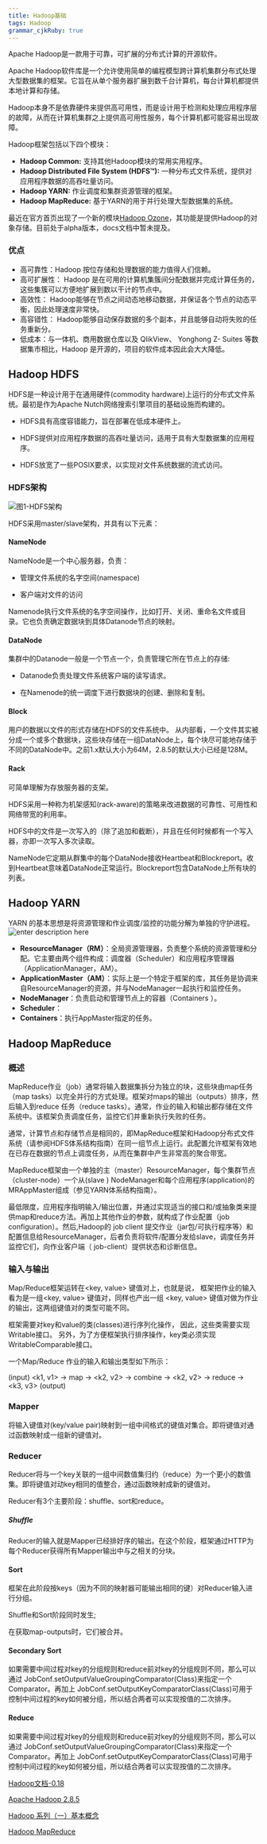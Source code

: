 ```yaml
---
title: Hadoop基础 
tags: Hadoop
grammar_cjkRuby: true
---
```


Apache Hadoop是一款用于可靠，可扩展的分布式计算的开源软件。

Apache Hadoop软件库是一个允许使用简单的编程模型跨计算机集群分布式处理大型数据集的框架。它旨在从单个服务器扩展到数千台计算机，每台计算机都提供本地计算和存储。

Hadoop本身不是依靠硬件来提供高可用性，而是设计用于检测和处理应用程序层的故障，从而在计算机集群之上提供高可用性服务，每个计算机都可能容易出现故障。

Hadoop框架包括以下四个模块：

- **Hadoop Common:** 支持其他Hadoop模块的常用实用程序。
- **Hadoop Distributed File System (HDFS™):** 一种分布式文件系统，提供对应用程序数据的高吞吐量访问。
- **Hadoop YARN:** 作业调度和集群资源管理的框架。
- **Hadoop MapReduce:** 基于YARN的用于并行处理大型数据集的系统。

最近在官方首页出现了一个新的模块[Hadoop Ozone](https://hadoop.apache.org/ozone/)，其功能是提供Hadoop的对象存储。目前处于alpha版本，docs文档中暂未提及。

### 优点
- 高可靠性：Hadoop 按位存储和处理数据的能力值得人们信赖。
- 高可扩展性： Hadoop 是在可用的计算机集簇间分配数据并完成计算任务的，这些集簇可以方便地扩展到数以干计的节点中。
- 高效性： Hadoop能够在节点之间动态地移动数据，并保证各个节点的动态平衡，因此处理速度非常快。
- 高容错性： Hadoop能够自动保存数据的多个副本，并且能够自动将失败的任务重新分。
- 低成本：与一体机、商用数据仓库以及 QlikView、 Yonghong Z- Suites 等数据集市相比，Hadoop 是开源的，项目的软件成本因此会大大降低。

## Hadoop HDFS

HDFS是一种设计用于在通用硬件(commodity hardware)上运行的分布式文件系统。最初是作为Apache Nutch网络搜索引擎项目的基础设施而构建的。

- HDFS具有高度容错能力，旨在部署在低成本硬件上。

- HDFS提供对应用程序数据的高吞吐量访问，适用于具有大型数据集的应用程序。

- HDFS放宽了一些POSIX要求，以实现对文件系统数据的流式访问。

### HDFS架构

![图1-HDFS架构](./images/1539076382731.png)

HDFS采用master/slave架构，并具有以下元素：

#### NameNode

NameNode是一个中心服务器，负责：

- 管理文件系统的名字空间(namespace)

- 客户端对文件的访问

Namenode执行文件系统的名字空间操作，比如打开、关闭、重命名文件或目录。它也负责确定数据块到具体Datanode节点的映射。

#### DataNode

集群中的Datanode一般是一个节点一个，负责管理它所在节点上的存储:

- Datanode负责处理文件系统客户端的读写请求。

- 在Namenode的统一调度下进行数据块的创建、删除和复制。

#### Block

用户的数据以文件的形式存储在HDFS的文件系统中。  	从内部看，一个文件其实被分成一个或多个数据块，这些块存储在一组DataNode上，每个块尽可能地存储于不同的DataNode中。之前1.x默认大小为64M，2.8.5的默认大小已经是128M。

#### Rack
可简单理解为存放服务器的支架。

HDFS采用一种称为机架感知(rack-aware)的策略来改进数据的可靠性、可用性和网络带宽的利用率。

HDFS中的文件是一次写入的（除了追加和截断），并且在任何时候都有一个写入器，亦即一次写入多次读取。

NameNode它定期从群集中的每个DataNode接收Heartbeat和Blockreport。收到Heartbeat意味着DataNode正常运行。Blockreport包含DataNode上所有块的列表。

## Hadoop YARN

YARN 的基本思想是将资源管理和作业调度/监控的功能分解为单独的守护进程。
![enter description here](./images/1539165718129.png)

- **ResourceManager（RM）**：全局资源管理器，负责整个系统的资源管理和分配。它主要由两个组件构成：调度器（Scheduler）和应用程序管理器（ApplicationManager，AM）。
- **ApplicationMaster（AM）**：实际上是一个特定于框架的库，其任务是协调来自ResourceManager的资源，并与NodeManager一起执行和监控任务。
- **NodeManager**：负责启动和管理节点上的容器（Containers ）。 
- **Scheduler**：
- **Containers**：执行AppMaster指定的任务。

## Hadoop MapReduce

### 概述
MapReduce作业（job）通常将输入数据集拆分为独立的块，这些块由map任务（map tasks）以完全并行的方式处理。框架对maps的输出（outputs）排序，然后输入到reduce 任务（reduce tasks）。通常，作业的输入和输出都存储在文件系统中。该框架负责调度任务，监控它们并重新执行失败的任务。

通常，计算节点和存储节点是相同的，即MapReduce框架和Hadoop分布式文件系统（请参阅HDFS体系结构指南）在同一组节点上运行。此配置允许框架有效地在已存在数据的节点上调度任务，从而在集群中产生非常高的聚合带宽。

MapReduce框架由一个单独的主（master）ResourceManager，每个集群节点（cluster-node）一个从(slave ) NodeManager和每个应用程序(application)的MRAppMaster组成（参见YARN体系结构指南）。


最低限度，应用程序指明输入/输出位置，并通过实现适当的接口和/或抽象类来提供map和reduce方法。再加上其他作业的参数，就构成了作业配置（job configuration）。然后,Hadoop的 job client 提交作业（jar包/可执行程序等）和配置信息给ResourceManager，后者负责将软件/配置分发给slave，调度任务并监控它们，向作业客户端（ job-client）提供状态和诊断信息。

### 输入与输出
Map/Reduce框架运转在<key, value> 键值对上，也就是说， 框架把作业的输入看为是一组<key, value> 键值对，同样也产出一组 <key, value> 键值对做为作业的输出，这两组键值对的类型可能不同。

框架需要对key和value的类(classes)进行序列化操作， 因此，这些类需要实现 Writable接口。 另外，为了方便框架执行排序操作，key类必须实现 WritableComparable接口。

一个Map/Reduce 作业的输入和输出类型如下所示：

(input) <k1, v1> -> map -> <k2, v2> -> combine -> <k2, v2> -> reduce -> <k3, v3> (output)

### Mapper 
将输入键值对(key/value pair)映射到一组中间格式的键值对集合。即将键值对通过函数映射成一组新的键值对。

### Reducer

Reducer将与一个key关联的一组中间数值集归约（reduce）为一个更小的数值集。即将键值对动key相同的值整合，通过函数映射成新的键值对。

Reducer有3个主要阶段：shuffle、sort和reduce。

##### Shuffle

Reducer的输入就是Mapper已经排好序的输出。在这个阶段，框架通过HTTP为每个Reducer获得所有Mapper输出中与之相关的分块。
#### Sort

框架在此阶段按keys（因为不同的映射器可能输出相同的键）对Reducer输入进行分组。

Shuffle和Sort阶段同时发生;

在获取map-outputs时，它们被合并。

#### Secondary Sort
如果需要中间过程对key的分组规则和reduce前对key的分组规则不同，那么可以通过 JobConf.setOutputValueGroupingComparator(Class)来指定一个Comparator。再加上 JobConf.setOutputKeyComparatorClass(Class)可用于控制中间过程的key如何被分组，所以结合两者可以实现按值的二次排序。

#### Reduce

如果需要中间过程对key的分组规则和reduce前对key的分组规则不同，那么可以通过 JobConf.setOutputValueGroupingComparator(Class)来指定一个Comparator。再加上 JobConf.setOutputKeyComparatorClass(Class)可用于控制中间过程的key如何被分组，所以结合两者可以实现按值的二次排序。

[Hadoop文档-0.18](http://hadoop.apache.org/docs/r1.0.4/cn/index.html)

[Apache Hadoop 2.8.5](http://hadoop.apache.org/docs/r2.8.5/index.html)

[Hadoop 系列（一）基本概念](https://www.cnblogs.com/binarylei/p/8903601.html)

[Hadoop MapReduce](https://www.w3cschool.cn/hadoop/flxy1hdd.html)